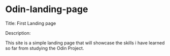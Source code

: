 # Odin-landing-page
Title: 
First Landing page 
 
 Description: 

 This site is a simple landing page that will showcase the skills i have learned so far from studying the Odin Project. 

